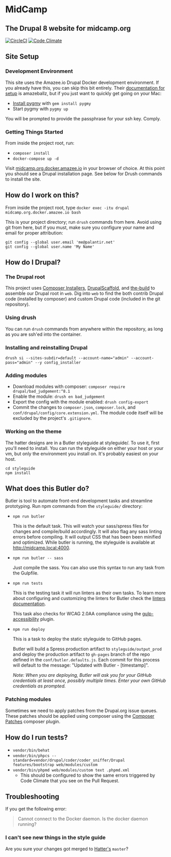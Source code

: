 # MidCamp
## The Drupal 8 website for midcamp.org
[![CircleCI](https://circleci.com/gh/MidCamp/midcamp.svg?style=shield)](https://circleci.com/gh/MidCamp/midcamp)
[![Code Climate](https://codeclimate.com/github/MidCamp/midcamp/badges/gpa.svg)](https://codeclimate.com/github/MidCamp/midcamp)

## Site Setup

###  Development Environment

This site uses the Amazee.io Drupal Docker development environment. If you already have this, you can skip this bit entirely. Their [documentation for setup](https://docs.amazee.io/local_docker_development/local_docker_development.html) is amazeballz, but if you just want to quickly get going on your Mac:

- [Install pygmy](https://docs.amazee.io/local_docker_development/pygmy.html) with `gem install pygmy`
- Start pygmy with `pygmy up`

You will be prompted to provide the passphrase for your ssh key. Comply.


### Getting Things Started

From inside the project root, run:

- `composer install`
- `docker-compose up -d`

Visit [midcamp.org.docker.amazee.io](http://midcamp.org.docker.amazee.io) in your browser of choice.  At this point you should see a Drupal installation page.  See below for Drush commands to install the site.  

## How do I work on this?

From inside the project root, type `docker exec -itu drupal midcamp.org.docker.amazee.io bash`

This is your project directory; run `drush` commands from here. Avoid using git from here, but if you must, make sure you configure your name and email for proper attribution:

```
git config --global user.email 'me@palantir.net'
git config --global user.name 'My Name'
```

## How do I Drupal?

### The Drupal root

This project uses [Composer Installers](https://github.com/composer/installers), [DrupalScaffold](https://github.com/drupal-composer/drupal-scaffold), and [the-build](https://github.com/palantirnet/the-build) to assemble our Drupal root in `web`. Dig into `web` to find the both contrib Drupal code (installed by composer) and custom Drupal code (included in the git repository).

### Using drush

You can run `drush` commands from anywhere within the repository, as long as you are ssh'ed into the container.

### Installing and reinstalling Drupal

```
drush si --sites-subdir=default --account-name="admin" --account-pass="admin" --y config_installer
```

### Adding modules

* Download modules with composer: `composer require drupal/bad_judgement:^8.1`
* Enable the module: `drush en bad_judgement`
* Export the config with the module enabled: `drush config-export`
* Commit the changes to `composer.json`, `composer.lock`, and `conf/drupal/config/core.extension.yml`. The module code itself will be excluded by the project's `.gitignore`.

### Working on the theme

The hatter designs are in a Butler styleguide at styleguide/. To use it, first you'll need to install. You can run the styleguide on either your host or your vm, but only the environment you install on. It's probably easiest on your host.

```
cd styleguide
npm install
```

## What does this Butler do?

Butler is tool to automate front-end development tasks and streamline prototyping. Run npm commands from the `styleguide/` directory:

* `npm run butler`

  This is the default task. This will watch your sass/spress files for changes and compile/build accordingly. It will also flag any sass linting errors before compiling. It will output CSS that has been been minified and optimized. While butler is running, the styleguide is available at http://midcamp.local:4000.

* `npm run butler -- sass`

  Just compile the sass. You can also use this syntax to run any task from the Gulpfile.

* `npm run tests`

  This is the testing task it will run linters as their own tasks. To learn more about configuring and customizing the linters for Butler check the [linters documentation](/docs/LINTERS.md).

  This task also checks for WCAG 2.0AA compliance using the [gulp-accessibility](https://github.com/yargalot/gulp-accessibility) plugin.

* `npm run deploy`

  This is a task to deploy the static styleguide to GitHub pages.

  Butler will build a Spress production artifact to `styleguide/output_prod` and deploy the production artifact to `gh-pages` branch of the repo defined in the `conf/butler.defaults.js`. Each commit for this process will default to the message: "Updated with Butler - [timestamp]".

  *Note: When you are deploying, Butler will ask you for your GitHub credentials at least once, possibly multiple times. Enter your own GitHub credentials as prompted.*


### Patching modules

Sometimes we need to apply patches from the Drupal.org issue queues. These patches should be applied using composer using the [Composer Patches](https://github.com/cweagans/composer-patches) composer plugin.

## How do I run tests?

* `vendor/bin/behat`
* `vendor/bin/phpcs --standard=vendor/drupal/coder/coder_sniffer/Drupal features/bootstrap web/modules/custom`
* `vendor/bin/phpmd web/modules/custom text .phpmd.xml`
  * This should be configured to show the same errors triggered by Code Climate that you see on the Pull Request.

## Troubleshooting

If you get the following error:
> Cannot connect to the Docker daemon. Is the docker daemon running?

### I can't see new things in the style guide

Are you sure your changes got merged to [Hatter's](https://github.com/MidCamp/Hatter) `master`?